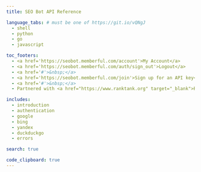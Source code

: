 ```yaml
---
title: SEO Bot API Reference

language_tabs: # must be one of https://git.io/vQNgJ
  - shell
  - python
  - go
  - javascript

toc_footers:
  - <a href='https://seobot.memberful.com/account'>My Account</a>
  - <a href='https://seobot.memberful.com/auth/sign_out'>Logout</a>
  - <a href='#'>&nbsp;</a>
  - <a href='https://seobot.memberful.com/join'>Sign up for an API key</a>
  - <a href='#'>&nbsp;</a>
  - Partnered with <a href="https://www.ranktank.org" target="_blank">RankTank</a>

includes:
  - introduction
  - authentication
  - google
  - bing
  - yandex
  - duckduckgo
  - errors

search: true

code_clipboard: true
---
```

